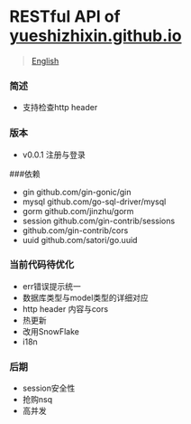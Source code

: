 # RESTful API of [yueshizhixin.github.io](https://yueshizhixin.github.io)

>[English](README.en.md)

### 简述
- 支持检查http header

### 版本
- v0.0.1 注册与登录 

###依赖
- gin github.com/gin-gonic/gin
- mysql github.com/go-sql-driver/mysql
- gorm github.com/jinzhu/gorm
- session github.com/gin-contrib/sessions
- github.com/gin-contrib/cors
- uuid github.com/satori/go.uuid

### 当前代码待优化
- err错误提示统一
- 数据库类型与model类型的详细对应
- http header 内容与cors
- 热更新
- 改用SnowFlake
- i18n


### 后期
- session安全性
- 抢购nsq
- 高并发
